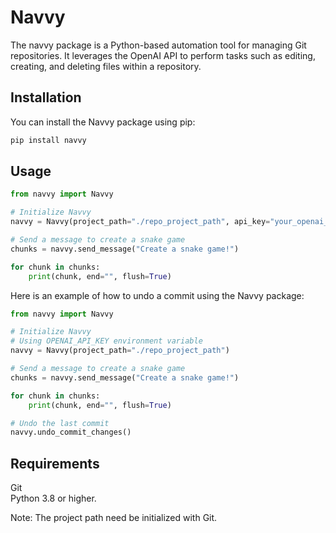 # Navvy

The navvy package is a Python-based automation tool for managing Git repositories. It leverages the OpenAI API to perform tasks such as editing, creating, and deleting files within a repository.

## Installation

You can install the Navvy package using pip:

```sh
pip install navvy
```

## Usage

```python
from navvy import Navvy

# Initialize Navvy
navvy = Navvy(project_path="./repo_project_path", api_key="your_openai_api_key")

# Send a message to create a snake game
chunks = navvy.send_message("Create a snake game!")

for chunk in chunks:
    print(chunk, end="", flush=True)
```

Here is an example of how to undo a commit using the Navvy package:

```python
from navvy import Navvy

# Initialize Navvy
# Using OPENAI_API_KEY environment variable
navvy = Navvy(project_path="./repo_project_path") 

# Send a message to create a snake game
chunks = navvy.send_message("Create a snake game!")

for chunk in chunks:
    print(chunk, end="", flush=True)

# Undo the last commit
navvy.undo_commit_changes()
```

## Requirements

Git            
Python 3.8 or higher.

Note: The project path need be initialized with Git.
